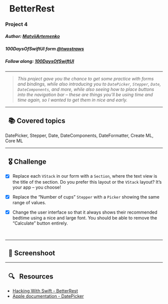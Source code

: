 
# &nbsp; BetterRest

### Project 4  
##### Author: *[MatviiArtemenko](https://github.com/100DaysOfSwiftUI-MatviiArtemenko)*

##### 100DaysOfSwiftUI form *[@twostraws](https://twitter.com/twostraws "twostraws twitter page")*

##### Follow along: *[100DaysOfSwiftUI](https://www.hackingwithswift.com/100/swiftui "Hacking with Swift")*

---

> *This project gave you the chance to get some practice with forms and bindings, while also introducing you to `DatePicker`, `Stepper`, `Date`, `DateComponents`, and more, while also seeing how to place buttons into the navigation bar – these are things you’ll be using time and time again, so I wanted to get them in nice and early.*

---

## &nbsp; 📚 Covered topics

  DatePicker, Stepper, Date, DateComponents, DateFormatter, Create ML, Core ML

---
## &nbsp; 🎖 Challenge
* [x] Replace each `VStack` in our form with a `Section`, where the text view is the title of the section. Do you prefer this layout or the `VStack` layout? It’s your app – you choose!

* [x] Replace the “Number of cups” `Stepper` with a `Picker` showing the same range of values.

* [x] Change the user interface so that it always shows their recommended bedtime using a nice and large font. You should be able to remove the “Calculate” button entirely. 
<br>

---
## &nbsp; 📲 Screenshoot

<!-- add screenshots here!!! -->
---
##  &nbsp; 🔍 &nbsp; Resources 

* [Hacking With Swift - BetterRest](https://www.hackingwithswift.com/books/ios-swiftui/betterrest-wrap-up)
* [Apple documentation - DatePicker](https://developer.apple.com/documentation/swiftui/datepicker/)
